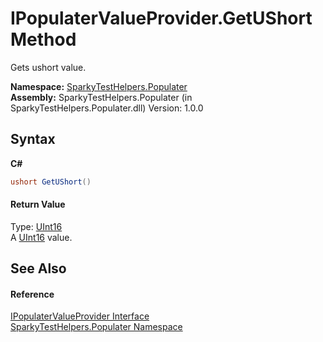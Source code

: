 # IPopulaterValueProvider.GetUShort Method 
 

Gets ushort value.

**Namespace:**&nbsp;<a href="N_SparkyTestHelpers_Populater">SparkyTestHelpers.Populater</a><br />**Assembly:**&nbsp;SparkyTestHelpers.Populater (in SparkyTestHelpers.Populater.dll) Version: 1.0.0

## Syntax

**C#**<br />
``` C#
ushort GetUShort()
```


#### Return Value
Type: <a href="http://msdn2.microsoft.com/en-us/library/s6eyk10z" target="_blank">UInt16</a><br />A <a href="http://msdn2.microsoft.com/en-us/library/s6eyk10z" target="_blank">UInt16</a> value.

## See Also


#### Reference
<a href="T_SparkyTestHelpers_Populater_IPopulaterValueProvider">IPopulaterValueProvider Interface</a><br /><a href="N_SparkyTestHelpers_Populater">SparkyTestHelpers.Populater Namespace</a><br />